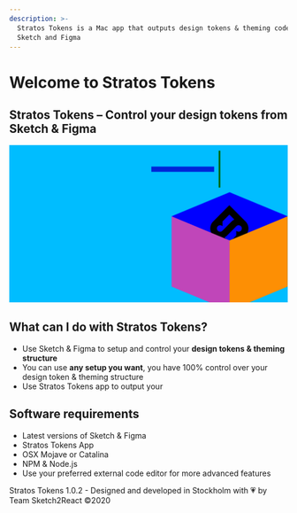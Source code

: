 ```yaml
---
description: >-
  Stratos Tokens is a Mac app that outputs design tokens & theming code for
  Sketch and Figma
---
```


# Welcome to Stratos Tokens

## Stratos Tokens – Control your design tokens from Sketch & Figma

![](.gitbook/assets/1.png)

## What can I do with Stratos Tokens?

* Use Sketch & Figma to setup and control your **design tokens & theming structure**
* You can use **any setup you want**, you have 100% control over your design token & theming structure
* Use Stratos Tokens app to output your

## Software requirements

* Latest versions of Sketch & Figma
* Stratos Tokens App
* OSX Mojave or Catalina
* NPM & Node.js
* Use your preferred external code editor for more advanced features

Stratos Tokens 1.0.2 - Designed and developed in Stockholm with 💗 by Team Sketch2React ©2020

